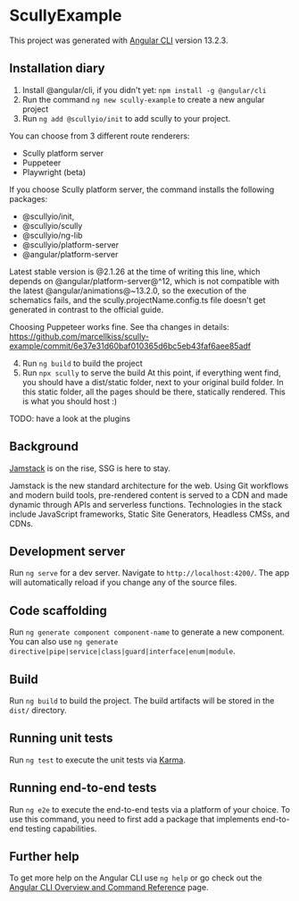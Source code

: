# ScullyExample

This project was generated with [Angular CLI](https://github.com/angular/angular-cli) version 13.2.3.

## Installation diary

1.  Install @angular/cli, if you didn't yet: `npm install -g @angular/cli`
2.  Run the command `ng new scully-example` to create a new angular project
3.  Run `ng add @scullyio/init` to add scully to your project.

You can choose from 3 different route renderers:

- Scully platform server
- Puppeteer
- Playwright (beta)

If you choose Scully platform server, the command installs the following packages:

- @scullyio/init,
- @scullyio/scully
- @scullyio/ng-lib
- @scullyio/platform-server
- @angular/platform-server

Latest stable version is @2.1.26 at the time of writing this line, which depends on @angular/platform-server@^12, which is not compatible with the latest @angular/animations@~13.2.0, so the execution of the schematics fails, and the scully.projectName.config.ts file doesn't get generated in contrast to the official guide.

Choosing Puppeteer works fine. See tha changes in details:  
https://github.com/marcellkiss/scully-example/commit/6e37e31d60baf010365d6bc5eb43faf6aee85adf

4. Run `ng build` to build the project
5. Run `npx scully` to serve the build
   At this point, if everything went find, you should have a dist/static folder, next to your original build folder.
   In this static folder, all the pages should be there, statically rendered. This is what you should host :)

TODO: have a look at the plugins

## Background

[Jamstack](https://jamstack.org/) is on the rise, SSG is here to stay.

Jamstack is the new standard architecture for the web. Using Git workflows and modern build tools, pre-rendered content is served to a CDN and made dynamic through APIs and serverless functions. Technologies in the stack include JavaScript frameworks, Static Site Generators, Headless CMSs, and CDNs.

## Development server

Run `ng serve` for a dev server. Navigate to `http://localhost:4200/`. The app will automatically reload if you change any of the source files.

## Code scaffolding

Run `ng generate component component-name` to generate a new component. You can also use `ng generate directive|pipe|service|class|guard|interface|enum|module`.

## Build

Run `ng build` to build the project. The build artifacts will be stored in the `dist/` directory.

## Running unit tests

Run `ng test` to execute the unit tests via [Karma](https://karma-runner.github.io).

## Running end-to-end tests

Run `ng e2e` to execute the end-to-end tests via a platform of your choice. To use this command, you need to first add a package that implements end-to-end testing capabilities.

## Further help

To get more help on the Angular CLI use `ng help` or go check out the [Angular CLI Overview and Command Reference](https://angular.io/cli) page.
